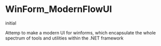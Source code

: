 # WinForm_ModernFlowUI
initial

Attemp to make a modern UI for winforms, which encapsulate the whole spectrum of tools and utilities within the .NET framework
